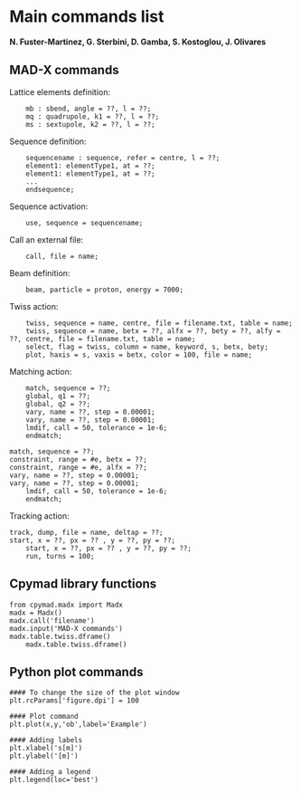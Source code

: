 # Main commands list

**N. Fuster-Marti­nez, G. Sterbini, D. Gamba, S. Kostoglou, J. Olivares** 

## MAD-X commands

Lattice elements definition:
        
        mb : sbend, angle = ??, l = ??; 
        mq : quadrupole, k1 = ??, l = ??;
        ms : sextupole, k2 = ??, l = ??;

Sequence definition:

        sequencename : sequence, refer = centre, l = ??;
        element1: elementType1, at = ??;
        element1: elementType1, at = ??;
        ...
        endsequence;

Sequence activation:

        use, sequence = sequencename;

Call an external file:

        call, file = name;

Beam definition:

        beam, particle = proton, energy = 7000;

Twiss action:

        twiss, sequence = name, centre, file = filename.txt, table = name;
        twiss, sequence = name, betx = ??, alfx = ??, bety = ??, alfy = ??, centre, file = filename.txt, table = name;
        select, flag = twiss, column = name, keyword, s, betx, bety;
        plot, haxis = s, vaxis = betx, color = 100, file = name;
   
Matching action:

        match, sequence = ??;
        global, q1 = ??;
        global, q2 = ??;
        vary, name = ??, step = 0.00001;
        vary, name = ??, step = 0.00001;
        lmdif, call = 50, tolerance = 1e-6;
        endmatch;
	
 	match, sequence = ??;
	constraint, range = #e, betx = ??;
 	constraint, range = #e, alfx = ??;
  	vary, name = ??, step = 0.00001;
   	vary, name = ??, step = 0.00001;
    	lmdif, call = 50, tolerance = 1e-6;
     	endmatch;

 Tracking action:
 	
  	track, dump, file = name, deltap = ??;
   	start, x = ??, px = ?? , y = ??, py = ??;
    	start, x = ??, px = ?? , y = ??, py = ??;
      	run, turns = 100;

        
## Cpymad library functions


	from cpymad.madx import Madx
 	madx = Madx()
  	madx.call('filename')
   	madx.input('MAD-X commands')
   	madx.table.twiss.dframe()
    	madx.table.twiss.dframe()

 
## Python plot commands

	#### To change the size of the plot window
	plt.rcParams['figure.dpi'] = 100

	#### Plot command
	plt.plot(x,y,'ob',label='Example')

	#### Adding labels
	plt.xlabel('s[m]')
	plt.ylabel('[m]')
	
	#### Adding a legend
	plt.legend(loc='best')     
